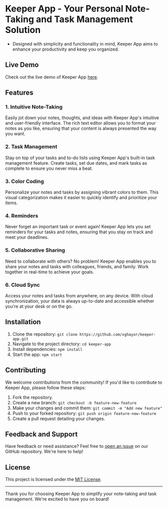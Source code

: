 # Keeper App - Your Personal Note-Taking and Task Management Solution

- Designed with simplicity and functionality in mind, Keeper App aims to enhance your productivity and keep you organized.


## Live Demo

Check out the live demo of Keeper App [here]( https://xghayor.github.io/Keeper-App).


## Features

### 1. Intuitive Note-Taking

Easily jot down your notes, thoughts, and ideas with Keeper App's intuitive and user-friendly interface. The rich text editor allows you to format your notes as you like, ensuring that your content is always presented the way you want.

### 2. Task Management

Stay on top of your tasks and to-do lists using Keeper App's built-in task management feature. Create tasks, set due dates, and mark tasks as complete to ensure you never miss a beat.

### 3. Color Coding

Personalize your notes and tasks by assigning vibrant colors to them. This visual categorization makes it easier to quickly identify and prioritize your items.

### 4. Reminders

Never forget an important task or event again! Keeper App lets you set reminders for your tasks and notes, ensuring that you stay on track and meet your deadlines.

### 5. Collaborative Sharing

Need to collaborate with others? No problem! Keeper App enables you to share your notes and tasks with colleagues, friends, and family. Work together in real-time to achieve your goals.

### 6. Cloud Sync

Access your notes and tasks from anywhere, on any device. With cloud synchronization, your data is always up-to-date and accessible whether you're at your desk or on the go.

## Installation

1. Clone the repository: `git clone https://github.com/xghayor/keeper-app.git`
2. Navigate to the project directory: `cd keeper-app`
3. Install dependencies: `npm install`
4. Start the app: `npm start`

## Contributing

We welcome contributions from the community! If you'd like to contribute to Keeper App, please follow these steps:

1. Fork the repository.
2. Create a new branch: `git checkout -b feature-new-feature`
3. Make your changes and commit them: `git commit -m "Add new feature"`
4. Push to your forked repository: `git push origin feature-new-feature`
5. Create a pull request detailing your changes.

## Feedback and Support

Have feedback or need assistance? Feel free to [open an issue](https://github.com/yourusername/keeper-app/issues) on our GitHub repository. We're here to help!

## License

This project is licensed under the [MIT License](LICENSE).

---

Thank you for choosing Keeper App to simplify your note-taking and task management. We're excited to have you on board!

